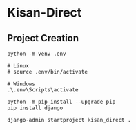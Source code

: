 # Kisan-Direct


## Project Creation
```
python -m venv .env

# Linux
# source .env/bin/activate

# Windows
.\.env\Scripts\activate

python -m pip install --upgrade pip
pip install django

django-admin startproject kisan_direct .

```